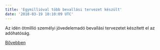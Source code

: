 ```yaml
---
title: 'Egymillióval több bevallási tervezet készült'
date: '2018-03-19 10:10:09 UTC'
---
```


Az idén ötmillió személyi jövedelemadó bevallási tervezetet készített el az adóhatóság.


[Bővebben](http://ift.tt/2ICR27w)

